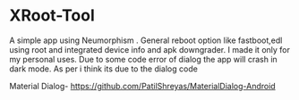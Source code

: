 # XRoot-Tool

A simple app using Neumorphism . General reboot option like fastboot,edl using root and integrated device info and apk downgrader. I made it only for my personal uses. Due to some code error of dialog the app will crash in dark mode. As per i think its due to the dialog code

Material Dialog- https://github.com/PatilShreyas/MaterialDialog-Android
